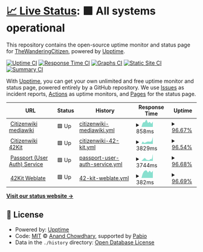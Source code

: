 # [📈 Live Status](https://status.citizenwiki.cn): <!--live status--> **🟩 All systems operational**

This repository contains the open-source uptime monitor and status page for [TheWanderingCitizen](https://status.citizenwiki.cn), powered by [Upptime](https://github.com/upptime/upptime).

[![Uptime CI](https://github.com/TheWanderingCitizen/uptime/workflows/Uptime%20CI/badge.svg)](https://github.com/TheWanderingCitizen/uptime/actions?query=workflow%3A%22Uptime+CI%22)
[![Response Time CI](https://github.com/TheWanderingCitizen/uptime/workflows/Response%20Time%20CI/badge.svg)](https://github.com/TheWanderingCitizen/uptime/actions?query=workflow%3A%22Response+Time+CI%22)
[![Graphs CI](https://github.com/TheWanderingCitizen/uptime/workflows/Graphs%20CI/badge.svg)](https://github.com/TheWanderingCitizen/uptime/actions?query=workflow%3A%22Graphs+CI%22)
[![Static Site CI](https://github.com/TheWanderingCitizen/uptime/workflows/Static%20Site%20CI/badge.svg)](https://github.com/TheWanderingCitizen/uptime/actions?query=workflow%3A%22Static+Site+CI%22)
[![Summary CI](https://github.com/TheWanderingCitizen/uptime/workflows/Summary%20CI/badge.svg)](https://github.com/TheWanderingCitizen/uptime/actions?query=workflow%3A%22Summary+CI%22)

With [Upptime](https://upptime.js.org), you can get your own unlimited and free uptime monitor and status page, powered entirely by a GitHub repository. We use [Issues](https://github.com/TheWanderingCitizen/uptime/issues) as incident reports, [Actions](https://github.com/TheWanderingCitizen/uptime/actions) as uptime monitors, and [Pages](https://status.citizenwiki.cn) for the status page.

<!--start: status pages-->
<!-- This summary is generated by Upptime (https://github.com/upptime/upptime) -->
<!-- Do not edit this manually, your changes will be overwritten -->
<!-- prettier-ignore -->
| URL | Status | History | Response Time | Uptime |
| --- | ------ | ------- | ------------- | ------ |
| <img alt="" src="https://icons.duckduckgo.com/ip3/citizenwiki.cn.ico" height="13"> [Citizenwiki mediawiki](https://citizenwiki.cn/index.php?title=Special:%E7%94%A8%E6%88%B7%E7%99%BB%E5%BD%95&returnto=Home) | 🟩 Up | [citizenwiki-mediawiki.yml](https://github.com/TheWanderingCitizen/uptime/commits/HEAD/history/citizenwiki-mediawiki.yml) | <details><summary><img alt="Response time graph" src="./graphs/citizenwiki-mediawiki/response-time-week.png" height="20"> 858ms</summary><br><a href="https://status.citizenwiki.cn/history/citizenwiki-mediawiki"><img alt="Response time 748" src="https://img.shields.io/endpoint?url=https%3A%2F%2Fraw.githubusercontent.com%2FTheWanderingCitizen%2Fuptime%2FHEAD%2Fapi%2Fcitizenwiki-mediawiki%2Fresponse-time.json"></a><br><a href="https://status.citizenwiki.cn/history/citizenwiki-mediawiki"><img alt="24-hour response time 843" src="https://img.shields.io/endpoint?url=https%3A%2F%2Fraw.githubusercontent.com%2FTheWanderingCitizen%2Fuptime%2FHEAD%2Fapi%2Fcitizenwiki-mediawiki%2Fresponse-time-day.json"></a><br><a href="https://status.citizenwiki.cn/history/citizenwiki-mediawiki"><img alt="7-day response time 858" src="https://img.shields.io/endpoint?url=https%3A%2F%2Fraw.githubusercontent.com%2FTheWanderingCitizen%2Fuptime%2FHEAD%2Fapi%2Fcitizenwiki-mediawiki%2Fresponse-time-week.json"></a><br><a href="https://status.citizenwiki.cn/history/citizenwiki-mediawiki"><img alt="30-day response time 831" src="https://img.shields.io/endpoint?url=https%3A%2F%2Fraw.githubusercontent.com%2FTheWanderingCitizen%2Fuptime%2FHEAD%2Fapi%2Fcitizenwiki-mediawiki%2Fresponse-time-month.json"></a><br><a href="https://status.citizenwiki.cn/history/citizenwiki-mediawiki"><img alt="1-year response time 748" src="https://img.shields.io/endpoint?url=https%3A%2F%2Fraw.githubusercontent.com%2FTheWanderingCitizen%2Fuptime%2FHEAD%2Fapi%2Fcitizenwiki-mediawiki%2Fresponse-time-year.json"></a></details> | <details><summary><a href="https://status.citizenwiki.cn/history/citizenwiki-mediawiki">96.67%</a></summary><a href="https://status.citizenwiki.cn/history/citizenwiki-mediawiki"><img alt="All-time uptime 99.46%" src="https://img.shields.io/endpoint?url=https%3A%2F%2Fraw.githubusercontent.com%2FTheWanderingCitizen%2Fuptime%2FHEAD%2Fapi%2Fcitizenwiki-mediawiki%2Fuptime.json"></a><br><a href="https://status.citizenwiki.cn/history/citizenwiki-mediawiki"><img alt="24-hour uptime 76.67%" src="https://img.shields.io/endpoint?url=https%3A%2F%2Fraw.githubusercontent.com%2FTheWanderingCitizen%2Fuptime%2FHEAD%2Fapi%2Fcitizenwiki-mediawiki%2Fuptime-day.json"></a><br><a href="https://status.citizenwiki.cn/history/citizenwiki-mediawiki"><img alt="7-day uptime 96.67%" src="https://img.shields.io/endpoint?url=https%3A%2F%2Fraw.githubusercontent.com%2FTheWanderingCitizen%2Fuptime%2FHEAD%2Fapi%2Fcitizenwiki-mediawiki%2Fuptime-week.json"></a><br><a href="https://status.citizenwiki.cn/history/citizenwiki-mediawiki"><img alt="30-day uptime 98.97%" src="https://img.shields.io/endpoint?url=https%3A%2F%2Fraw.githubusercontent.com%2FTheWanderingCitizen%2Fuptime%2FHEAD%2Fapi%2Fcitizenwiki-mediawiki%2Fuptime-month.json"></a><br><a href="https://status.citizenwiki.cn/history/citizenwiki-mediawiki"><img alt="1-year uptime 99.46%" src="https://img.shields.io/endpoint?url=https%3A%2F%2Fraw.githubusercontent.com%2FTheWanderingCitizen%2Fuptime%2FHEAD%2Fapi%2Fcitizenwiki-mediawiki%2Fuptime-year.json"></a></details>
| <img alt="" src="https://icons.duckduckgo.com/ip3/42kit.citizenwiki.cn.ico" height="13"> [Citizenwiki 42Kit](https://42kit.citizenwiki.cn) | 🟩 Up | [citizenwiki-42-kit.yml](https://github.com/TheWanderingCitizen/uptime/commits/HEAD/history/citizenwiki-42-kit.yml) | <details><summary><img alt="Response time graph" src="./graphs/citizenwiki-42-kit/response-time-week.png" height="20"> 3829ms</summary><br><a href="https://status.citizenwiki.cn/history/citizenwiki-42-kit"><img alt="Response time 2959" src="https://img.shields.io/endpoint?url=https%3A%2F%2Fraw.githubusercontent.com%2FTheWanderingCitizen%2Fuptime%2FHEAD%2Fapi%2Fcitizenwiki-42-kit%2Fresponse-time.json"></a><br><a href="https://status.citizenwiki.cn/history/citizenwiki-42-kit"><img alt="24-hour response time 5435" src="https://img.shields.io/endpoint?url=https%3A%2F%2Fraw.githubusercontent.com%2FTheWanderingCitizen%2Fuptime%2FHEAD%2Fapi%2Fcitizenwiki-42-kit%2Fresponse-time-day.json"></a><br><a href="https://status.citizenwiki.cn/history/citizenwiki-42-kit"><img alt="7-day response time 3829" src="https://img.shields.io/endpoint?url=https%3A%2F%2Fraw.githubusercontent.com%2FTheWanderingCitizen%2Fuptime%2FHEAD%2Fapi%2Fcitizenwiki-42-kit%2Fresponse-time-week.json"></a><br><a href="https://status.citizenwiki.cn/history/citizenwiki-42-kit"><img alt="30-day response time 3788" src="https://img.shields.io/endpoint?url=https%3A%2F%2Fraw.githubusercontent.com%2FTheWanderingCitizen%2Fuptime%2FHEAD%2Fapi%2Fcitizenwiki-42-kit%2Fresponse-time-month.json"></a><br><a href="https://status.citizenwiki.cn/history/citizenwiki-42-kit"><img alt="1-year response time 2959" src="https://img.shields.io/endpoint?url=https%3A%2F%2Fraw.githubusercontent.com%2FTheWanderingCitizen%2Fuptime%2FHEAD%2Fapi%2Fcitizenwiki-42-kit%2Fresponse-time-year.json"></a></details> | <details><summary><a href="https://status.citizenwiki.cn/history/citizenwiki-42-kit">96.54%</a></summary><a href="https://status.citizenwiki.cn/history/citizenwiki-42-kit"><img alt="All-time uptime 98.56%" src="https://img.shields.io/endpoint?url=https%3A%2F%2Fraw.githubusercontent.com%2FTheWanderingCitizen%2Fuptime%2FHEAD%2Fapi%2Fcitizenwiki-42-kit%2Fuptime.json"></a><br><a href="https://status.citizenwiki.cn/history/citizenwiki-42-kit"><img alt="24-hour uptime 75.79%" src="https://img.shields.io/endpoint?url=https%3A%2F%2Fraw.githubusercontent.com%2FTheWanderingCitizen%2Fuptime%2FHEAD%2Fapi%2Fcitizenwiki-42-kit%2Fuptime-day.json"></a><br><a href="https://status.citizenwiki.cn/history/citizenwiki-42-kit"><img alt="7-day uptime 96.54%" src="https://img.shields.io/endpoint?url=https%3A%2F%2Fraw.githubusercontent.com%2FTheWanderingCitizen%2Fuptime%2FHEAD%2Fapi%2Fcitizenwiki-42-kit%2Fuptime-week.json"></a><br><a href="https://status.citizenwiki.cn/history/citizenwiki-42-kit"><img alt="30-day uptime 99.09%" src="https://img.shields.io/endpoint?url=https%3A%2F%2Fraw.githubusercontent.com%2FTheWanderingCitizen%2Fuptime%2FHEAD%2Fapi%2Fcitizenwiki-42-kit%2Fuptime-month.json"></a><br><a href="https://status.citizenwiki.cn/history/citizenwiki-42-kit"><img alt="1-year uptime 98.56%" src="https://img.shields.io/endpoint?url=https%3A%2F%2Fraw.githubusercontent.com%2FTheWanderingCitizen%2Fuptime%2FHEAD%2Fapi%2Fcitizenwiki-42-kit%2Fuptime-year.json"></a></details>
| <img alt="" src="https://icons.duckduckgo.com/ip3/passport.citizenwiki.cn.ico" height="13"> [Passport (User Auth) Service](https://passport.citizenwiki.cn) | 🟩 Up | [passport-user-auth-service.yml](https://github.com/TheWanderingCitizen/uptime/commits/HEAD/history/passport-user-auth-service.yml) | <details><summary><img alt="Response time graph" src="./graphs/passport-user-auth-service/response-time-week.png" height="20"> 3744ms</summary><br><a href="https://status.citizenwiki.cn/history/passport-user-auth-service"><img alt="Response time 2294" src="https://img.shields.io/endpoint?url=https%3A%2F%2Fraw.githubusercontent.com%2FTheWanderingCitizen%2Fuptime%2FHEAD%2Fapi%2Fpassport-user-auth-service%2Fresponse-time.json"></a><br><a href="https://status.citizenwiki.cn/history/passport-user-auth-service"><img alt="24-hour response time 6065" src="https://img.shields.io/endpoint?url=https%3A%2F%2Fraw.githubusercontent.com%2FTheWanderingCitizen%2Fuptime%2FHEAD%2Fapi%2Fpassport-user-auth-service%2Fresponse-time-day.json"></a><br><a href="https://status.citizenwiki.cn/history/passport-user-auth-service"><img alt="7-day response time 3744" src="https://img.shields.io/endpoint?url=https%3A%2F%2Fraw.githubusercontent.com%2FTheWanderingCitizen%2Fuptime%2FHEAD%2Fapi%2Fpassport-user-auth-service%2Fresponse-time-week.json"></a><br><a href="https://status.citizenwiki.cn/history/passport-user-auth-service"><img alt="30-day response time 3361" src="https://img.shields.io/endpoint?url=https%3A%2F%2Fraw.githubusercontent.com%2FTheWanderingCitizen%2Fuptime%2FHEAD%2Fapi%2Fpassport-user-auth-service%2Fresponse-time-month.json"></a><br><a href="https://status.citizenwiki.cn/history/passport-user-auth-service"><img alt="1-year response time 2294" src="https://img.shields.io/endpoint?url=https%3A%2F%2Fraw.githubusercontent.com%2FTheWanderingCitizen%2Fuptime%2FHEAD%2Fapi%2Fpassport-user-auth-service%2Fresponse-time-year.json"></a></details> | <details><summary><a href="https://status.citizenwiki.cn/history/passport-user-auth-service">96.68%</a></summary><a href="https://status.citizenwiki.cn/history/passport-user-auth-service"><img alt="All-time uptime 99.59%" src="https://img.shields.io/endpoint?url=https%3A%2F%2Fraw.githubusercontent.com%2FTheWanderingCitizen%2Fuptime%2FHEAD%2Fapi%2Fpassport-user-auth-service%2Fuptime.json"></a><br><a href="https://status.citizenwiki.cn/history/passport-user-auth-service"><img alt="24-hour uptime 76.73%" src="https://img.shields.io/endpoint?url=https%3A%2F%2Fraw.githubusercontent.com%2FTheWanderingCitizen%2Fuptime%2FHEAD%2Fapi%2Fpassport-user-auth-service%2Fuptime-day.json"></a><br><a href="https://status.citizenwiki.cn/history/passport-user-auth-service"><img alt="7-day uptime 96.68%" src="https://img.shields.io/endpoint?url=https%3A%2F%2Fraw.githubusercontent.com%2FTheWanderingCitizen%2Fuptime%2FHEAD%2Fapi%2Fpassport-user-auth-service%2Fuptime-week.json"></a><br><a href="https://status.citizenwiki.cn/history/passport-user-auth-service"><img alt="30-day uptime 99.09%" src="https://img.shields.io/endpoint?url=https%3A%2F%2Fraw.githubusercontent.com%2FTheWanderingCitizen%2Fuptime%2FHEAD%2Fapi%2Fpassport-user-auth-service%2Fuptime-month.json"></a><br><a href="https://status.citizenwiki.cn/history/passport-user-auth-service"><img alt="1-year uptime 99.59%" src="https://img.shields.io/endpoint?url=https%3A%2F%2Fraw.githubusercontent.com%2FTheWanderingCitizen%2Fuptime%2FHEAD%2Fapi%2Fpassport-user-auth-service%2Fuptime-year.json"></a></details>
| <img alt="" src="https://icons.duckduckgo.com/ip3/translate.42kit.com.ico" height="13"> [42Kit Weblate](https://translate.42kit.com/) | 🟩 Up | [42-kit-weblate.yml](https://github.com/TheWanderingCitizen/uptime/commits/HEAD/history/42-kit-weblate.yml) | <details><summary><img alt="Response time graph" src="./graphs/42-kit-weblate/response-time-week.png" height="20"> 382ms</summary><br><a href="https://status.citizenwiki.cn/history/42-kit-weblate"><img alt="Response time 346" src="https://img.shields.io/endpoint?url=https%3A%2F%2Fraw.githubusercontent.com%2FTheWanderingCitizen%2Fuptime%2FHEAD%2Fapi%2F42-kit-weblate%2Fresponse-time.json"></a><br><a href="https://status.citizenwiki.cn/history/42-kit-weblate"><img alt="24-hour response time 421" src="https://img.shields.io/endpoint?url=https%3A%2F%2Fraw.githubusercontent.com%2FTheWanderingCitizen%2Fuptime%2FHEAD%2Fapi%2F42-kit-weblate%2Fresponse-time-day.json"></a><br><a href="https://status.citizenwiki.cn/history/42-kit-weblate"><img alt="7-day response time 382" src="https://img.shields.io/endpoint?url=https%3A%2F%2Fraw.githubusercontent.com%2FTheWanderingCitizen%2Fuptime%2FHEAD%2Fapi%2F42-kit-weblate%2Fresponse-time-week.json"></a><br><a href="https://status.citizenwiki.cn/history/42-kit-weblate"><img alt="30-day response time 428" src="https://img.shields.io/endpoint?url=https%3A%2F%2Fraw.githubusercontent.com%2FTheWanderingCitizen%2Fuptime%2FHEAD%2Fapi%2F42-kit-weblate%2Fresponse-time-month.json"></a><br><a href="https://status.citizenwiki.cn/history/42-kit-weblate"><img alt="1-year response time 346" src="https://img.shields.io/endpoint?url=https%3A%2F%2Fraw.githubusercontent.com%2FTheWanderingCitizen%2Fuptime%2FHEAD%2Fapi%2F42-kit-weblate%2Fresponse-time-year.json"></a></details> | <details><summary><a href="https://status.citizenwiki.cn/history/42-kit-weblate">96.69%</a></summary><a href="https://status.citizenwiki.cn/history/42-kit-weblate"><img alt="All-time uptime 99.57%" src="https://img.shields.io/endpoint?url=https%3A%2F%2Fraw.githubusercontent.com%2FTheWanderingCitizen%2Fuptime%2FHEAD%2Fapi%2F42-kit-weblate%2Fuptime.json"></a><br><a href="https://status.citizenwiki.cn/history/42-kit-weblate"><img alt="24-hour uptime 76.84%" src="https://img.shields.io/endpoint?url=https%3A%2F%2Fraw.githubusercontent.com%2FTheWanderingCitizen%2Fuptime%2FHEAD%2Fapi%2F42-kit-weblate%2Fuptime-day.json"></a><br><a href="https://status.citizenwiki.cn/history/42-kit-weblate"><img alt="7-day uptime 96.69%" src="https://img.shields.io/endpoint?url=https%3A%2F%2Fraw.githubusercontent.com%2FTheWanderingCitizen%2Fuptime%2FHEAD%2Fapi%2F42-kit-weblate%2Fuptime-week.json"></a><br><a href="https://status.citizenwiki.cn/history/42-kit-weblate"><img alt="30-day uptime 99.17%" src="https://img.shields.io/endpoint?url=https%3A%2F%2Fraw.githubusercontent.com%2FTheWanderingCitizen%2Fuptime%2FHEAD%2Fapi%2F42-kit-weblate%2Fuptime-month.json"></a><br><a href="https://status.citizenwiki.cn/history/42-kit-weblate"><img alt="1-year uptime 99.57%" src="https://img.shields.io/endpoint?url=https%3A%2F%2Fraw.githubusercontent.com%2FTheWanderingCitizen%2Fuptime%2FHEAD%2Fapi%2F42-kit-weblate%2Fuptime-year.json"></a></details>

<!--end: status pages-->

[**Visit our status website →**](https://status.citizenwiki.cn)

## 📄 License

- Powered by: [Upptime](https://github.com/upptime/upptime)
- Code: [MIT](./LICENSE) © [Anand Chowdhary](https://anandchowdhary.com), supported by [Pabio](https://pabio.com)
- Data in the `./history` directory: [Open Database License](https://opendatacommons.org/licenses/odbl/1-0/)
